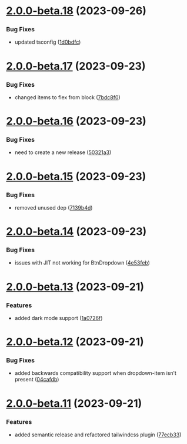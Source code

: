 # [2.0.0-beta.18](https://github.com/vue-interface/dropdown-menu/compare/v2.0.0-beta.17...v2.0.0-beta.18) (2023-09-26)


### Bug Fixes

* updated tsconfig ([1d0bdfc](https://github.com/vue-interface/dropdown-menu/commit/1d0bdfce463643f9e2b761d14f77f5e0d60fc0f8))

# [2.0.0-beta.17](https://github.com/vue-interface/dropdown-menu/compare/v2.0.0-beta.16...v2.0.0-beta.17) (2023-09-23)


### Bug Fixes

* changed items to flex from block ([7bdc8f0](https://github.com/vue-interface/dropdown-menu/commit/7bdc8f012cda3904329bfb1ae99aa5b56db1c66e))

# [2.0.0-beta.16](https://github.com/vue-interface/dropdown-menu/compare/v2.0.0-beta.15...v2.0.0-beta.16) (2023-09-23)


### Bug Fixes

* need to create a new release ([50321a3](https://github.com/vue-interface/dropdown-menu/commit/50321a33ae3cee619432c3f90e4f6f430adf0ca5))

# [2.0.0-beta.15](https://github.com/vue-interface/dropdown-menu/compare/v2.0.0-beta.14...v2.0.0-beta.15) (2023-09-23)


### Bug Fixes

* removed unused dep ([7139b4d](https://github.com/vue-interface/dropdown-menu/commit/7139b4de41778baa2da5bcfc1837318acccb8db7))

# [2.0.0-beta.14](https://github.com/vue-interface/dropdown-menu/compare/v2.0.0-beta.13...v2.0.0-beta.14) (2023-09-23)


### Bug Fixes

* issues with JIT not working for BtnDropdown ([4e53feb](https://github.com/vue-interface/dropdown-menu/commit/4e53feb75c993c7f0eaa04b5975b5a079a8a8f62))

# [2.0.0-beta.13](https://github.com/vue-interface/dropdown-menu/compare/v2.0.0-beta.12...v2.0.0-beta.13) (2023-09-21)


### Features

* added dark mode support ([1a0726f](https://github.com/vue-interface/dropdown-menu/commit/1a0726f0b621f7599e21605d3e97967647f94308))

# [2.0.0-beta.12](https://github.com/vue-interface/dropdown-menu/compare/v2.0.0-beta.11...v2.0.0-beta.12) (2023-09-21)


### Bug Fixes

* added backwards compatibility support when dropdown-item isn’t present ([04cafdb](https://github.com/vue-interface/dropdown-menu/commit/04cafdb0676b5d097b75b9fe0d19ff45b2d03574))

# [2.0.0-beta.11](https://github.com/vue-interface/dropdown-menu/compare/v2.0.0-beta.10...v2.0.0-beta.11) (2023-09-21)


### Features

* added semantic release and refactored tailwindcss plugin ([77ecb33](https://github.com/vue-interface/dropdown-menu/commit/77ecb33f999c2ffcc4dc89a7cca49f6f37bb4235))
